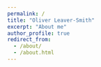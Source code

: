 ```yaml
---
permalink: /
title: "Oliver Leaver-Smith"
excerpt: "About me"
author_profile: true
redirect_from: 
  - /about/
  - /about.html
---
```


